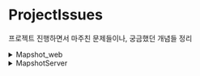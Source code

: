 # ProjectIssues
프로젝트 진행하면서 마주친 문제들이나, 궁금했던 개념들 정리
<details>
<summary>Mapshot_web</summary>

# Mapshot_Web

- 사이트 로딩 속도
    - CDN
    - min.js
    - bootstrap -> Bulma
    - 광고 스크립트
- 스크립트 조작
    - 난독화
    - Closure
- 호환성 이슈
    - 사파리 모바일
    - IE
    - babel
- [소스 관리](https://github.com/lcw3176/ProjectIssues/tree/master/Mapshot_Web/%EC%86%8C%EC%8A%A4%EA%B4%80%EB%A6%AC)
    - 빌게이츠도 읽다가 던질 코드
    - IE 멈춰
    - 중요도와 흥미의 반비례관계
- [서비스 확장 1편(도시계획 레이어)](https://github.com/lcw3176/ProjectIssues/tree/master/Mapshot_Web/%EC%84%9C%EB%B9%84%EC%8A%A4%ED%99%95%EC%9E%A51%ED%8E%B8)
    - 순탄한 네이버
    - 레이어는 말이없다
    - 개발만 한다고 될일이 아니구나
    - 분명 서울 리전인데?
    - 이런 로그는 필요없어요
- 서비스 확장 2편(카카오 지도)
    - Heroku
- [도메인 이전](https://github.com/lcw3176/ProjectIssues/tree/master/Mapshot_Web/%EB%8F%84%EB%A9%94%EC%9D%B8%EC%9D%B4%EC%A0%84)
    - 서비스 오픈
    - 사이트가 펑펑
    - netlify 긴급 대피
    - 사용자 이전
    - 또다른 문제, 놓아줘야 하나? 잡아야 하나?
- [소통 창구](https://github.com/lcw3176/ProjectIssues/tree/master/Mapshot_Web/%EC%86%8C%ED%86%B5%EC%B0%BD%EA%B5%AC)
    - 서비스 개선점이 궁금하다
    - 편하게 보내주세요.
    - 피드백은 귀하다
- [업데이트 시간](https://github.com/lcw3176/ProjectIssues/tree/master/Mapshot_Web/%EC%97%85%EB%8D%B0%EC%9D%B4%ED%8A%B8%EC%8B%9C%EA%B0%84)
    - 패치 타이밍, 근거가 필요하다   
    - Google Analytics로 본 가장의 무게
    
</details>


<details>
<summary>MapshotServer</summary>

# MapshotServer
- [메모리 누수](https://github.com/lcw3176/ProjectIssues/tree/master/MapshotServer/%EB%A9%94%EB%AA%A8%EB%A6%AC%EB%88%84%EC%88%98)
    - 이거 진짜 새는겁니까?
    - 아스라이 스쳐간 에러를 기억하며

- [서비스 확장 2편(카카오 지도)](https://github.com/lcw3176/ProjectIssues/tree/master/MapshotServer/%EC%84%9C%EB%B9%84%EC%8A%A4%ED%99%95%EC%9E%A52%ED%8E%B8)
    - 두번의 실패는 없다
    - 눈 좀 뜨세요 헤로쿠씨
    - 대답없는 너

- 공지사항 DB 자료 형식
    - text
    - html

- https 도메인
    - http o<- >x https
    - certbot
    - crontab
</details>